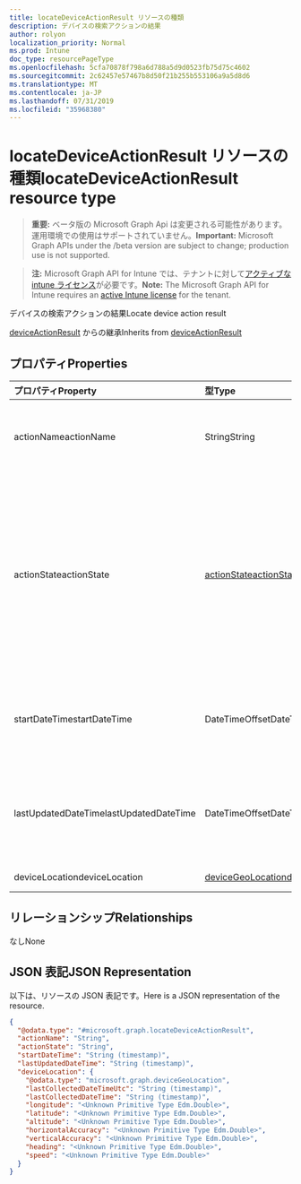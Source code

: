 ```yaml
---
title: locateDeviceActionResult リソースの種類
description: デバイスの検索アクションの結果
author: rolyon
localization_priority: Normal
ms.prod: Intune
doc_type: resourcePageType
ms.openlocfilehash: 5cfa70878f798a6d788a5d9d0523fb75d75c4602
ms.sourcegitcommit: 2c62457e57467b8d50f21b255b553106a9a5d8d6
ms.translationtype: MT
ms.contentlocale: ja-JP
ms.lasthandoff: 07/31/2019
ms.locfileid: "35968380"
---
```

# <a name="locatedeviceactionresult-resource-type"></a><span data-ttu-id="bedf7-103">locateDeviceActionResult リソースの種類</span><span class="sxs-lookup"><span data-stu-id="bedf7-103">locateDeviceActionResult resource type</span></span>

> <span data-ttu-id="bedf7-104">**重要:** ベータ版の Microsoft Graph Api は変更される可能性があります。運用環境での使用はサポートされていません。</span><span class="sxs-lookup"><span data-stu-id="bedf7-104">**Important:** Microsoft Graph APIs under the /beta version are subject to change; production use is not supported.</span></span>

> <span data-ttu-id="bedf7-105">**注:** Microsoft Graph API for Intune では、テナントに対して[アクティブな intune ライセンス](https://go.microsoft.com/fwlink/?linkid=839381)が必要です。</span><span class="sxs-lookup"><span data-stu-id="bedf7-105">**Note:** The Microsoft Graph API for Intune requires an [active Intune license](https://go.microsoft.com/fwlink/?linkid=839381) for the tenant.</span></span>

<span data-ttu-id="bedf7-106">デバイスの検索アクションの結果</span><span class="sxs-lookup"><span data-stu-id="bedf7-106">Locate device action result</span></span>


<span data-ttu-id="bedf7-107">[deviceActionResult](../resources/intune-devices-deviceactionresult.md) からの継承</span><span class="sxs-lookup"><span data-stu-id="bedf7-107">Inherits from [deviceActionResult](../resources/intune-devices-deviceactionresult.md)</span></span>

## <a name="properties"></a><span data-ttu-id="bedf7-108">プロパティ</span><span class="sxs-lookup"><span data-stu-id="bedf7-108">Properties</span></span>
|<span data-ttu-id="bedf7-109">プロパティ</span><span class="sxs-lookup"><span data-stu-id="bedf7-109">Property</span></span>|<span data-ttu-id="bedf7-110">型</span><span class="sxs-lookup"><span data-stu-id="bedf7-110">Type</span></span>|<span data-ttu-id="bedf7-111">説明</span><span class="sxs-lookup"><span data-stu-id="bedf7-111">Description</span></span>|
|:---|:---|:---|
|<span data-ttu-id="bedf7-112">actionName</span><span class="sxs-lookup"><span data-stu-id="bedf7-112">actionName</span></span>|<span data-ttu-id="bedf7-113">String</span><span class="sxs-lookup"><span data-stu-id="bedf7-113">String</span></span>|<span data-ttu-id="bedf7-114">[deviceActionResult](../resources/intune-devices-deviceactionresult.md) から継承されるアクション名</span><span class="sxs-lookup"><span data-stu-id="bedf7-114">Action name Inherited from [deviceActionResult](../resources/intune-devices-deviceactionresult.md)</span></span>|
|<span data-ttu-id="bedf7-115">actionState</span><span class="sxs-lookup"><span data-stu-id="bedf7-115">actionState</span></span>|[<span data-ttu-id="bedf7-116">actionState</span><span class="sxs-lookup"><span data-stu-id="bedf7-116">actionState</span></span>](../resources/intune-shared-actionstate.md)|<span data-ttu-id="bedf7-117">[Deviceactionresult](../resources/intune-devices-deviceactionresult.md)から継承されるアクションの状態。</span><span class="sxs-lookup"><span data-stu-id="bedf7-117">State of the action Inherited from [deviceActionResult](../resources/intune-devices-deviceactionresult.md).</span></span> <span data-ttu-id="bedf7-118">可能な値は、`none`、`pending`、`canceled`、`active`、`done`、`failed`、`notSupported` です。</span><span class="sxs-lookup"><span data-stu-id="bedf7-118">Possible values are: `none`, `pending`, `canceled`, `active`, `done`, `failed`, `notSupported`.</span></span>|
|<span data-ttu-id="bedf7-119">startDateTime</span><span class="sxs-lookup"><span data-stu-id="bedf7-119">startDateTime</span></span>|<span data-ttu-id="bedf7-120">DateTimeOffset</span><span class="sxs-lookup"><span data-stu-id="bedf7-120">DateTimeOffset</span></span>|<span data-ttu-id="bedf7-121">アクションが開始された時刻。[deviceActionResult](../resources/intune-devices-deviceactionresult.md) から継承。</span><span class="sxs-lookup"><span data-stu-id="bedf7-121">Time the action was initiated Inherited from [deviceActionResult](../resources/intune-devices-deviceactionresult.md)</span></span>|
|<span data-ttu-id="bedf7-122">lastUpdatedDateTime</span><span class="sxs-lookup"><span data-stu-id="bedf7-122">lastUpdatedDateTime</span></span>|<span data-ttu-id="bedf7-123">DateTimeOffset</span><span class="sxs-lookup"><span data-stu-id="bedf7-123">DateTimeOffset</span></span>|<span data-ttu-id="bedf7-124">アクション状態の最終更新時刻。[deviceActionResult](../resources/intune-devices-deviceactionresult.md) から継承</span><span class="sxs-lookup"><span data-stu-id="bedf7-124">Time the action state was last updated Inherited from [deviceActionResult](../resources/intune-devices-deviceactionresult.md)</span></span>|
|<span data-ttu-id="bedf7-125">deviceLocation</span><span class="sxs-lookup"><span data-stu-id="bedf7-125">deviceLocation</span></span>|[<span data-ttu-id="bedf7-126">deviceGeoLocation</span><span class="sxs-lookup"><span data-stu-id="bedf7-126">deviceGeoLocation</span></span>](../resources/intune-devices-devicegeolocation.md)|<span data-ttu-id="bedf7-127">デバイスの場所</span><span class="sxs-lookup"><span data-stu-id="bedf7-127">device location</span></span>|

## <a name="relationships"></a><span data-ttu-id="bedf7-128">リレーションシップ</span><span class="sxs-lookup"><span data-stu-id="bedf7-128">Relationships</span></span>
<span data-ttu-id="bedf7-129">なし</span><span class="sxs-lookup"><span data-stu-id="bedf7-129">None</span></span>

## <a name="json-representation"></a><span data-ttu-id="bedf7-130">JSON 表記</span><span class="sxs-lookup"><span data-stu-id="bedf7-130">JSON Representation</span></span>
<span data-ttu-id="bedf7-131">以下は、リソースの JSON 表記です。</span><span class="sxs-lookup"><span data-stu-id="bedf7-131">Here is a JSON representation of the resource.</span></span>
<!-- {
  "blockType": "resource",
  "@odata.type": "microsoft.graph.locateDeviceActionResult"
}
-->
``` json
{
  "@odata.type": "#microsoft.graph.locateDeviceActionResult",
  "actionName": "String",
  "actionState": "String",
  "startDateTime": "String (timestamp)",
  "lastUpdatedDateTime": "String (timestamp)",
  "deviceLocation": {
    "@odata.type": "microsoft.graph.deviceGeoLocation",
    "lastCollectedDateTimeUtc": "String (timestamp)",
    "lastCollectedDateTime": "String (timestamp)",
    "longitude": "<Unknown Primitive Type Edm.Double>",
    "latitude": "<Unknown Primitive Type Edm.Double>",
    "altitude": "<Unknown Primitive Type Edm.Double>",
    "horizontalAccuracy": "<Unknown Primitive Type Edm.Double>",
    "verticalAccuracy": "<Unknown Primitive Type Edm.Double>",
    "heading": "<Unknown Primitive Type Edm.Double>",
    "speed": "<Unknown Primitive Type Edm.Double>"
  }
}
```





